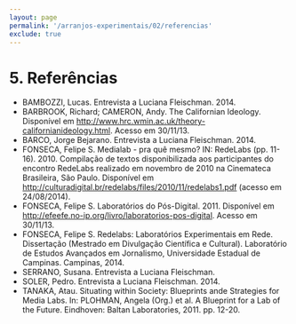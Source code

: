 ```yaml
---
layout: page
permalink: '/arranjos-experimentais/02/referencias'
exclude: true
---
```


# 5. Referências

-   BAMBOZZI, Lucas. Entrevista a Luciana Fleischman. 2014.
-   BARBROOK, Richard; CAMERON, Andy. The Californian Ideology.
    Disponível em
    <http://www.hrc.wmin.ac.uk/theory-californianideology.html>. Acesso
    em 30/11/13.
-   BARCO, Jorge Bejarano. Entrevista a Luciana Fleischman. 2014.
-   FONSECA, Felipe S. Medialab - pra quê mesmo? IN: RedeLabs (pp.
    11-16). 2010. Compilação de textos disponibilizada aos participantes
    do encontro RedeLabs realizado em novembro de 2010 na Cinemateca
    Brasileira, São Paulo. Disponível em
    <http://culturadigital.br/redelabs/files/2010/11/redelabs1.pdf>
    (acesso em 24/08/2014).
-   FONSECA, Felipe S. Laboratórios do Pós-Digital. 2011. Disponível em
    <http://efeefe.no-ip.org/livro/laboratorios-pos-digital>. Acesso em
    30/11/13.
-   FONSECA, Felipe S. Redelabs: Laboratórios Experimentais em Rede.
    Dissertação (Mestrado em Divulgação Científica e Cultural).
    Laboratório de Estudos Avançados em Jornalismo, Universidade
    Estadual de Campinas. Campinas, 2014.
-   SERRANO, Susana. Entrevista a Luciana Fleischman.
-   SOLER, Pedro. Entrevista a Luciana Fleischman. 2014.
-   TANAKA, Atau. Situating within Society: Blueprints ande Strategies
    for Media Labs. In: PLOHMAN, Angela (Org.) et al. A Blueprint for a
    Lab of the Future. Eindhoven: Baltan Laboratories, 2011. pp. 12-20.
